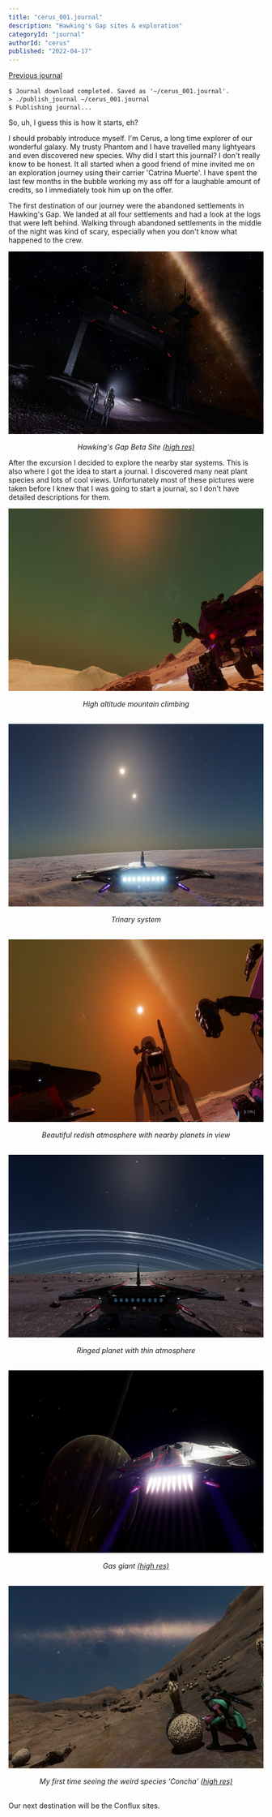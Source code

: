 ```yaml
---
title: "cerus_001.journal"
description: "Hawking's Gap sites & exploration"
categoryId: "journal"
authorId: "cerus"
published: "2022-04-17"
---
```


[Previous journal](soon)

```
$ Journal download completed. Saved as '~/cerus_001.journal'.
> ./publish_journal ~/cerus_001.journal
$ Publishing journal...
```

So, uh, I guess this is how it starts, eh?

I should probably introduce myself. I'm Cerus, a long time explorer of our wonderful galaxy. My trusty Phantom and I have travelled many lightyears and even discovered new species. Why did I start this journal? I don't really know to be honest. It all started when a good friend of mine invited me on an exploration journey using their carrier 'Catrina Muerte'. I have spent the last few months in the bubble working my ass off for a laughable amount of credits, so I immediately took him up on the offer.

The first destination of our journey were the abandoned settlements in Hawking's Gap. We landed at all four settlements and had a look at the logs that were left behind. Walking through abandoned settlements in the middle of the night was kind of scary, especially when you don't know what happened to the crew.

<a href="img/cerus/001/20220412210245_1.jpg" target="_blank"><img src="img/cerus/001/20220412210245_1.jpg" width="640" height="360"></a>
<center><i>Hawking's Gap Beta Site <a href="img/cerus/001/HighResScreenShot_2022-04-12_19-03-04.bmp" target="_blank">(high res)</a></i></center>

After the excursion I decided to explore the nearby star systems. This is also where I got the idea to start a journal. I discovered many neat plant species and lots of cool views. Unfortunately most of these pictures were taken before I knew that I was going to start a journal, so I don't have detailed descriptions for them.

<a href="img/cerus/001/20220407234629_1.jpg" target="_blank"><img src="img/cerus/001/20220407234629_1.jpg" width="640" height="360"></a>
<center><i>High altitude mountain climbing</i></center><br>

<a href="img/cerus/001/20220408003553_1.jpg" target="_blank"><img src="img/cerus/001/20220408003553_1.jpg" width="640" height="360"></a>
<center><i>Trinary system</i></center><br>

<a href="img/cerus/001/20220411183512_1.jpg" target="_blank"><img src="img/cerus/001/20220411183512_1.jpg" width="640" height="360"></a>
<center><i>Beautiful redish atmosphere with nearby planets in view</i></center><br>

<a href="img/cerus/001/20220412012845_1.jpg" target="_blank"><img src="img/cerus/001/20220412012845_1.jpg" width="640" height="360"></a>
<center><i>Ringed planet with thin atmosphere</i></center><br>

<a href="img/cerus/001/20220416162223_1.jpg" target="_blank"><img src="img/cerus/001/20220416162223_1.jpg" width="640" height="360"></a>
<center><i>Gas giant <a href="img/cerus/001/HighResScreenShot_2022-04-16_14-22-36.bmp" target="_blank">(high res)</a></i></center><br>

<a href="img/cerus/001/20220416225845_1.jpg" target="_blank"><img src="img/cerus/001/20220416225845_1.jpg" width="640" height="360"></a>
<center><i>My first time seeing the weird species 'Concha' <a href="img/cerus/001/HighResScreenShot_2022-04-16_20-58-44.bmp" target="_blank">(high res)</a></i></center><br>

Our next destination will be the Conflux sites.